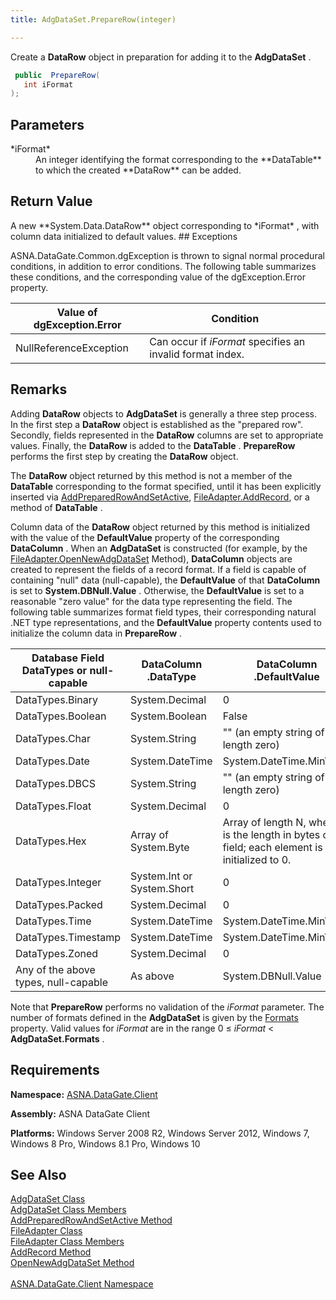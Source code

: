 ```yaml
---
title: AdgDataSet.PrepareRow(integer)

---
```


Create a **DataRow** object in preparation for adding it to the **AdgDataSet** .

```cs
 public  PrepareRow(
   int iFormat
);
```


## Parameters

<dl>
        <dt>
 *iFormat* 
        </dt>
        <dd>An integer identifying the format corresponding to the **DataTable** 
			to which the created **DataRow**  can be added.</dd>
</dl>

## Return Value

<p>A new **System.Data.DataRow** object corresponding to *iFormat* , with column data initialized to default values.
## Exceptions

ASNA.DataGate.Common.dgException is thrown to signal normal procedural conditions, in addition to error conditions. The following table summarizes these conditions, and the corresponding value of the dgException.Error property.
<br />



| Value of dgException.Error | Condition |
| ---- | ---- |
| NullReferenceException | Can occur if *iFormat* specifies an invalid format index. |



## Remarks

Adding **DataRow** objects to **AdgDataSet** is generally a three step process. In the first step a **DataRow** object is established as the "prepared row". Secondly, fields represented in the **DataRow** columns are set to appropriate values. Finally, the **DataRow** is added to the **DataTable** . **PrepareRow** performs the first step by creating the **DataRow** object.

The **DataRow** object returned by this method is not a member of the **DataTable** corresponding to the format specified, until it has been explicitly inserted via [ AddPreparedRowAndSetActive](adg-dataset-class-add-prepared-row-and-set-active-method.html), [ FileAdapter.AddRecord](file-adapter-class-add-record-method.html), or a method of **DataTable** .

Column data of the **DataRow** object returned by this method is initialized with the value of the **DefaultValue** property of the corresponding **DataColumn** . When an **AdgDataSet** is constructed (for example, by the [ FileAdapter.OpenNewAdgDataSet](file-adapter-class-open-new-adg-dataset-method.html) Method), **DataColumn** objects are created to represent the fields of a record format. If a field is capable of containing "null" data (null-capable), the **DefaultValue** of that **DataColumn** is set to **System.DBNull.Value** . Otherwise, the **DefaultValue** is set to a reasonable "zero value" for the data type representing the field. The following table summarizes format field types, their corresponding natural .NET type representations, and the **DefaultValue** property contents used to initialize the column data in **PrepareRow** .
<br />



| Database Field DataTypes or null-capable | DataColumn<br /> 								.DataType | DataColumn<br /> 								.DefaultValue |
| ---- | ---- | ---- |
| DataTypes.Binary | System.Decimal | 0 |
| DataTypes.Boolean | System.Boolean | False |
| DataTypes.Char | System.String | "" (an empty string of length zero) |
| DataTypes.Date | System.DateTime | System.DateTime.MinValue |
| DataTypes.DBCS | System.String | "" (an empty string of length zero) |
| DataTypes.Float | System.Decimal | 0 |
| DataTypes.Hex | Array of System.Byte | Array of length N, where N is the length in bytes of the field; each element is  								initialized to 0. |
| DataTypes.Integer | System.Int or System.Short | 0 |
| DataTypes.Packed | System.Decimal | 0 |
| DataTypes.Time | System.DateTime | System.DateTime.MinValue |
| DataTypes.Timestamp | System.DateTime | System.DateTime.MinValue |
| DataTypes.Zoned | System.Decimal | 0 |
| Any of the above types, null-capable | As above | System.DBNull.Value |



Note that **PrepareRow** performs no validation of the *iFormat* parameter. The number of formats defined in the **AdgDataSet** is given by the [Formats](adg-dataset-class-formats-property.html) property. Valid values for *iFormat* are in the range 0 ≤ *iFormat* &lt; **AdgDataSet.Formats** .
## Requirements

**Namespace:** [ASNA.DataGate.Client](datagate-client-namespace.html) 

**Assembly:** ASNA DataGate Client

**Platforms:** Windows Server 2008 R2, Windows Server 2012, Windows 7, Windows 8 Pro, Windows 8.1 Pro, Windows 10
## See Also


[AdgDataSet Class](adg-dataset-class.html)
      <br />
[AdgDataSet Class Members](adg-dataset-members.html)
      <br />
      [AddPreparedRowAndSetActive 
					Method](adg-dataset-class-add-prepared-row-and-set-active-method.html)
      <br />
[FileAdapter Class](file-adapter-class.html)
      <br />
[FileAdapter Class Members](file-adapter-members.html)
      <br />
[AddRecord Method](file-adapter-class-add-record-method.html)
      <br />
[OpenNewAdgDataSet Method](file-adapter-class-open-new-adg-dataset-method.html)
      <br />
      <br />
[ASNA.DataGate.Client Namespace](datagate-client-namespace.html)

